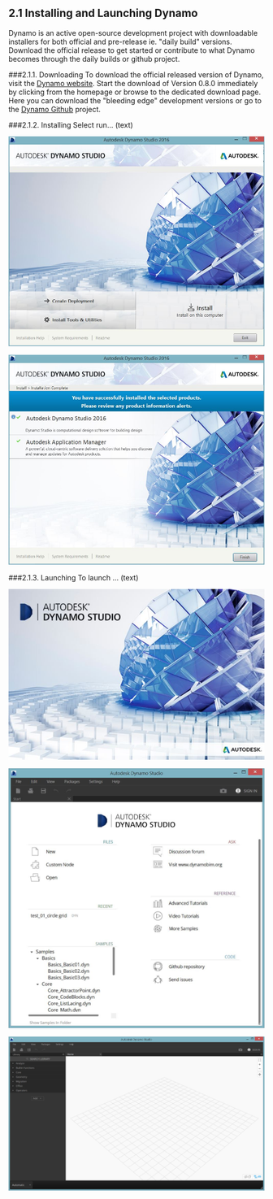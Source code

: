 ## 2.1 Installing and Launching Dynamo

Dynamo is an active open-source development project with downloadable installers for both official and pre-release ie. "daily build" versions. Download the official release to get started or contribute to what Dynamo becomes through the daily builds or github project.

###2.1.1. Downloading
To download the official released version of Dynamo, visit the [Dynamo website](http://dynamobim.com/). Start the download of Version 0.8.0 immediately by clicking from the homepage or browse to the dedicated download page. Here you can download the "bleeding edge" development versions or go to the [Dynamo Github](https://github.com/DynamoDS/Dynamo) project.


###2.1.2. Installing
Select run... (text)

![](images/2-2/2-2-2_Installing-01.jpg)

![](images/2-2/2-2-2_Installing-02.jpg)

###2.1.3. Launching
To launch ... (text)

![](images/2-2/2-2-3_Launching-01.jpg)

![](images/2-2/2-2-3_Launching-02.jpg)

![](images/2-2/2-2-3_Launching-03.jpg)
